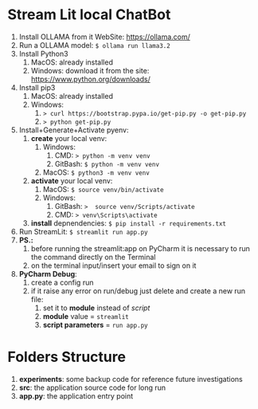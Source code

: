 # Stream Lit local ChatBot

1. Install OLLAMA from it WebSite: https://ollama.com/
2. Run a OLLAMA model: `$ ollama run llama3.2`
3. Install Python3
   1. MacOS: already installed
   2. Windows: download it from the site: https://www.python.org/downloads/
4. Install pip3
   1. MacOS: already installed
   2. Windows: 
      1. `> curl https://bootstrap.pypa.io/get-pip.py -o get-pip.py`
      2. `> python get-pip.py`
5. Install+Generate+Activate pyenv:
   1. **create** your local venv:
      1. Windows: 
         1. CMD: `> python -m venv venv`
         2. GitBash: `$ python -m venv venv`
      2. MacOS: `$ python3 -m venv venv`
   2. **activate** your local venv: 
      1. MacOS: `$ source venv/bin/activate`
      2. Windows:  
         1. GitBash: `>  source venv/Scripts/activate`
         2. CMD: `> venv\Scripts\activate`
   3. **install** depnendencies: `$ pip install -r requirements.txt`
6. Run StreamLit: `$ streamlit run app.py`
7. **PS.:** 
   1. before running the streamlit:app on PyCharm it is necessary to run the command directly on the Terminal
   2. on the terminal input/insert your email to sign on it 
8. **PyCharm Debug**:
   1. create a config run
   2. if it raise any error on run/debug just delete and create a new run file:
      1. set it to **module** instead of _script_
      2. **module** value = `streamlit`
      3. **script parameters** = `run app.py`

# Folders Structure

1. **experiments**: some backup code for reference future investigations
2. **src**: the application source code for long run
3. **app.py**: the application entry point
